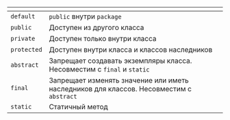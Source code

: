 <table>
<thead>
<tr>
<th></th>
<th></th>
</tr>
</thead>
<tbody>
<tr>
<td><code>default</code></td>
<td><code>public</code> внутри <code>package</code></td>
</tr>
<tr>
<td><code>public</code></td>
<td>Доступен из другого класса</td>
</tr>
<tr>
<td><code>private</code></td>
<td>Доступен только внутри класса</td>
</tr>
<tr>
<td><code>protected</code></td>
<td>Доступен внутри класса и классов наследников</td>
</tr>
<tr>
<td><code>abstract</code></td>
<td>Запрещает создавать экземпляры класса. Несовместим с <code>final</code> и <code>static</code></td>
</tr>
<tr>
<td><code>final</code></td>
<td>Запрещает изменять значение или иметь наследников для классов. Несовместим с <code>abstract</code></td>
</tr>
<tr>
<td><code>static</code></td>
<td>Статичный метод</td>
</tr>
</tbody>
</table>